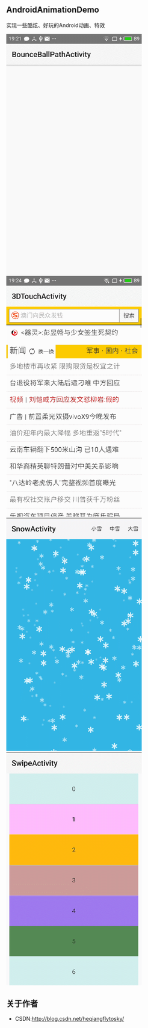 ## AndroidAnimationDemo
实现一些酷炫、好玩的Android动画、特效

<img src="/img/bounce_ball.gif" width="360" height="640"/>
<img src="/img/3d_touch.gif" width="360" height="640"/>
<img src="/img/snow.gif" width="360" height="620"/>
<img src="/img/swipe_delete.gif" width="360" height="620"/>


## 关于作者
 * CSDN:http://blog.csdn.net/heqiangflytosky/

